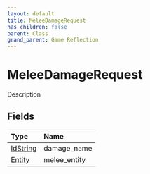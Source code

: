 ```yaml
---
layout: default
title: MeleeDamageRequest
has_children: false
parent: Class
grand_parent: Game Reflection
---
```

# MeleeDamageRequest
Description 

## Fields
| Type | Name |
|:-------------|:--------------|
| [IdString](/game-reflection/components/id_string.md) | damage_name |
| [Entity](/game-reflection/classes/entity.md) | melee_entity |
